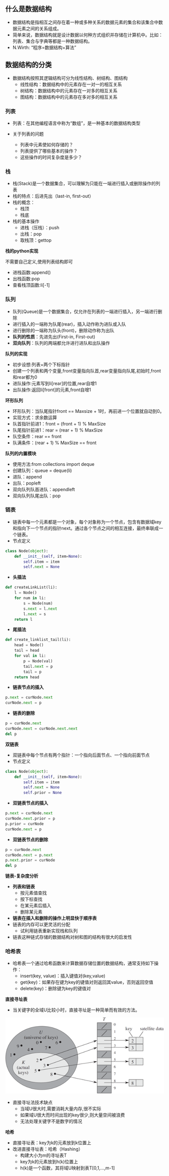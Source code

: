 ## 什么是数据结构

- 数据结构是指相互之间存在着一种或多种关系的数据元素的集合和该集合中数据元素之间的关系组成。
- 简单来说，数据结构就是设计数据以何种方式组织并存储在计算机中。比如：列表、集合与字典等都是一种数据结构。
- N.Wirth: “程序=数据结构+算法”

## 数据结构的分类

- 数据结构按照其逻辑结构可分为线性结构、树结构、图结构
	- 线性结构：数据结构中的元素存在一对一的相互关系
	- 树结构：数据结构中的元素存在一对多的相互关系
	- 图结构：数据结构中的元素存在多对多的相互关系

### 列表

- 列表：在其他编程语言中称为“数组”，是一种基本的数据结构类型

- 关于列表的问题

	- 列表中元素使如何存储的？
	- 列表提供了哪些基本的操作？
	- 这些操作的时间复杂度是多少？

	

### 栈

- 栈(Stack)是一个数据集合，可以理解为只能在一端进行插入或删除操作的列表
- 栈的特点：后进先出（last-in, first-out）
- 栈的概念：
	- 栈顶
	- 栈底
- 栈的基本操作
	- 进栈（压栈）：push
	- 出栈：pop
	- 取栈顶：gettop

**栈的python实现**

不需要自己定义,使用列表结构即可

- 进栈函数:append()
- 出栈函数:pop
- 查看栈顶函数:li[-1]

### 队列

- 队列(Queue)是一个数据集合，仅允许在列表的一端进行插入，另一端进行删除
- 进行插入的一端称为队尾(rear)，插入动作称为进队或入队
- 进行删除的一端称为队头(front)，删除动作称为出队
- **队列的性质**：先进先出(First-in, First-out)
- **双向队列**：队列的两端都允许进行进队和出队操作

**队列的实现**

- 初步设想:列表+两个下标指针
- 创建一个列表和两个变量,front变量指向队首,rear变量指向队尾,初始时,front和rear都为0
- 进队操作:元素写到li[rear]的位置,rear自增1
- 出队操作:返回li[front]的元素,front自增1

**环形队列**

- 环形队列：当队尾指针front == Maxsize + 1时，再前进一个位置就自动到0。
- 实现方式：求余数运算
- 队首指针前进1：front = (front + 1) % MaxSize
- 队尾指针前进1：rear = (rear + 1) % MaxSize
- 队空条件：rear == front
- 队满条件：(rear + 1) % MaxSize == front

**队列的内置模块**

- 使用方法:from collections import deque
- 创建队列：queue = deque(li)
- 进队：append
- 出队：popleft
- 双向队列队首进队：appendleft
- 双向队列队尾出队：pop

### 链表

- 链表中每一个元素都是一个对象，每个对象称为一个节点，包含有数据域key和指向下一个节点的指针next。通过各个节点之间的相互连接，最终串联成一个链表。
- 节点定义

```python
class Node(object): 
	def __init__(self, item=None):      
		self.item = item    
		self.next = None

```

- **头插法**

```python
def createLinkList(li):
	l = Node()
    for num in li:
        s = Node(num)
        s.next = l.next
        l.next = s
    return l
```

- **尾插法**

```python
def create_linklist_tail(li):
    head = Node()
    tail = head
    for val in li:
        p = Node(val)
        tail.next = p
        tail = p
    return head
```

- **链表节点的插入**

```python
p.next = curNode.next
curNode.next = p
```

- **链表的删除**

```python
p = curNode.next
curNode.next = curNode.next.next
del p
```

**双链表**

- 双链表中每个节点有两个指针：一个指向后面节点、一个指向前面节点
- 节点定义

```python
class Node(object): 
    def __init__(self, item=None): 
        self.item = item       
        self.next = None
        self.prior = None
```

- **双链表节点的插入**

```python
p.next = curNode.next
curNode.next.prior = p
p.prior = curNode
curNode.next = p
```

- **双链表节点的删除**

```python
p = curNode.next
curNode.next = p.next
p.next.prior = curNode
del p
```

**链表-复杂度分析**

- **列表和链表**
	- 按元素值查找
	- 按下标查找
	- 在某元素后插入
	- 删除某元素
- **链表在插入和删除的操作上明显快于顺序表**
- 链表的内存可以更灵活的分配
	- 试利用链表重新实现栈和队列
- 链表这种链式存储的数据结构对树和图的结构有很大的启发性

### 哈希表

- 哈希表一个通过哈希函数来计算数据存储位置的数据结构，通常支持如下操作：
	- insert(key, value)：插入键值对(key,value)
	- get(key)：如果存在键为key的键值对则返回其value，否则返回空值
	- delete(key)：删除键为key的键值对

**直接寻址表**

- 当关键字的全域U比较小时，直接寻址是一种简单而有效的方法。

![](..\img\寻址表.png)

- 直接寻址法技术缺点
	- 当域U很大时,需要消耗大量内存,很不实际
	- 如果域U很大而时间出现的key很少,则大量空间被浪费
	- 无法处理关键字不是数字的情况

**哈希**

- 直接寻址表：key为k的元素放到k位置上
- 改进直接寻址表：哈希（Hashing）
	- 构建大小为m的寻址表T
	- key为k的元素放到h(k)位置上
	- h(k)是一个函数，其将域U映射到表T[0,1,...,m-1]

